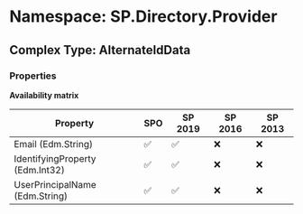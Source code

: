# Namespace: SP.Directory.Provider

## Complex Type: AlternateIdData

### Properties

**Availability matrix**

Property | SPO | SP 2019 | SP 2016 | SP 2013
----------|-----|---------|---------|--------
Email (Edm.String) | ✅ | ✅ | ❌ | ❌
IdentifyingProperty (Edm.Int32) | ✅ | ✅ | ❌ | ❌
UserPrincipalName (Edm.String) | ✅ | ✅ | ❌ | ❌
